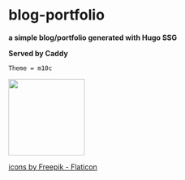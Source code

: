 # blog-portfolio
**a simple blog/portfolio generated with Hugo SSG**



__Served by Caddy__

`Theme = m10c`


<a href= "https://github.com/vaga/hugo-theme-m10c" title="m10c">
   
   
   
   
   

   <img src="https://cdn-icons-png.flaticon.com/512/2282/2282188.png" width="150" height="150" class="center">
   
   
   <a href="https://www.flaticon.com/free-icons/web-development" title="web development icons"> icons by Freepik - Flaticon</a>
